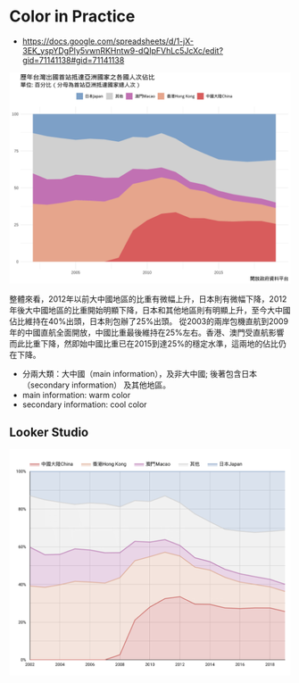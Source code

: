 # Color in Practice

   - <https://docs.google.com/spreadsheets/d/1-jX-3EK_yspYDgPIy5vwnRKHntw9-dQIpFVhLc5JcXc/edit?gid=71141138#gid=71141138>

![](https://raw.githubusercontent.com/tpemartin/113-1-data-visualization/refs/heads/main/img/%E6%AD%B7%E5%B9%B4%E5%8F%B0%E7%81%A3%E5%87%BA%E5%9C%8B%E9%A6%96%E7%AB%99%E6%8A%B5%E9%81%94%E4%BA%9E%E6%B4%B2%E5%9C%8B%E5%AE%B6%E4%B9%8B%E5%90%84%E5%9C%8B%E4%BA%BA%E6%AC%A1%E4%BD%94%E6%AF%94.png)

整體來看，2012年以前大中國地區的比重有微幅上升，日本則有微幅下降，2012年後大中國地區的比重開始明顯下降，日本和其他地區則有明顯上升，至今大中國佔比維持在40%出頭，日本則包辦了25%出頭。
從2003的兩岸包機直航到2009年的中國直航全面開放，中國比重最後維持在25%左右。香港、澳門受直航影響而此比重下降，然即始中國比重已在2015到達25%的穩定水準，這兩地的佔比仍在下降。

  - 分兩大類：大中國（main information），及非大中國; 後著包含日本（secondary information） 及其他地區。
  - main information: warm color  
  - secondary information: cool color  
  
## Looker Studio

[![](../img/2024-10-31-14-37-42.png)](https://lookerstudio.google.com/s/pB_vd3SsbzQ)